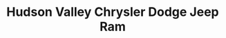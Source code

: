 ---
title: "Hudson Valley Chrysler Dodge Jeep Ram"
url: /newburgh/hudson-valley-chrysler-dodge-jeep-ram/
shop: car
---